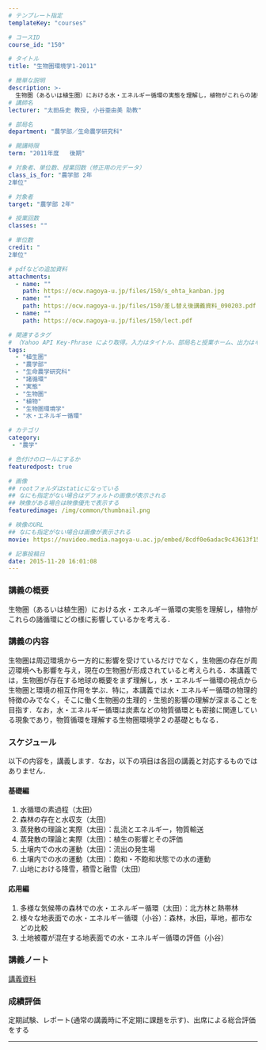 ```yaml
---
# テンプレート指定
templateKey: "courses"

# コースID
course_id: "150"

# タイトル
title: "生物圏環境学1-2011"

# 簡単な説明
description: >-
  生物圏（あるいは植生圏）における水・エネルギー循環の実態を理解し，植物がこれらの諸循環にどの様に影響しているかを考える． ....
# 講師名
lecturer: "太田岳史 教授, 小谷亜由美 助教"

# 部局名
department: "農学部／生命農学研究科"

# 開講時限
term: "2011年度	後期"

# 対象者、単位数、授業回数（修正用の元データ）
class_is_for: "農学部 2年
2単位"

# 対象者
target: "農学部 2年"

# 授業回数
classes: ""

# 単位数
credit: "
2単位"

# pdfなどの追加資料
attachments:
  - name: "" 
    path: https://ocw.nagoya-u.jp/files/150/s_ohta_kanban.jpg
  - name: "" 
    path: https://ocw.nagoya-u.jp/files/150/差し替え後講義資料_090203.pdf
  - name: "" 
    path: https://ocw.nagoya-u.jp/files/150/lect.pdf

# 関連するタグ
# （Yahoo API Key-Phrase により取得。入力はタイトル、部局名と授業ホーム、出力はキーフレーズ（tags））
tags:
  - "植生圏"
  - "農学部"
  - "生命農学研究科"
  - "諸循環"
  - "実態"
  - "生物圏"
  - "植物"
  - "生物圏環境学"
  - "水・エネルギー循環"

# カテゴリ
category:
 - "農学"

# 色付けのロールにするか
featuredpost: true

# 画像
## rootフォルダはstaticになっている
## なにも指定がない場合はデフォルトの画像が表示される
## 映像がある場合は映像優先で表示する
featuredimage: /img/common/thumbnail.png

# 映像のURL
## なにも指定がない場合は画像が表示される
movie: https://nuvideo.media.nagoya-u.ac.jp/embed/8cdf0e6adac9c43613f15bffb3cb1f70a58a4eb9

# 記事投稿日
date: 2015-11-20 16:01:08
---
```


### 講義の概要

生物圏（あるいは植生圏）における水・エネルギー循環の実態を理解し，植物がこれらの諸循環にどの様に影響しているかを考える．








 

### 講義の内容

生物圏は周辺環境から一方的に影響を受けているだけでなく，生物圏の存在が周辺環境へも影響を与え，現在の生物圏が形成されていると考えられる．本講義では，生物圏が存在する地球の概要をまず理解し，水・エネルギー循環の視点から生物圏と環境の相互作用を学ぶ．特に，本講義では水・エネルギー循環の物理的特徴のみでなく，そこに働く生物圏の生理的・生態的影響の理解が深まることを目指す．なお，水・エネルギー循環は炭素などの物質循環とも密接に関連している現象であり，物質循環を理解する生物圏環境学２の基礎ともなる．


<h3>スケジュール</h3>
<p>
以下の内容を，講義します．なお，以下の項目は各回の講義と対応するものではありません． 
</p>

<h4>基礎編</h4>
<ol>
<li>水循環の素過程（太田）
<li>森林の存在と水収支（太田） 
<li>蒸発散の理論と実際（太田）：乱流とエネルギー，物質輸送 
<li>蒸発散の理論と実際（太田）：植生の影響とその評価 
<li>土壌内での水の運動（太田）：流出の発生場 
<li>土壌内での水の運動（太田）：飽和・不飽和状態での水の運動 
<li>山地における降雪，積雪と融雪（太田） 
</ol>

<h4>応用編</h4>

<ol>
<li>多様な気候帯の森林での水・エネルギー循環（太田）：北方林と熱帯林 
<li>様々な地表面での水・エネルギー循環（小谷）：森林，水田，草地，都市などの比較 
<li>土地被覆が混在する地表面での水・エネルギー循環の評価（小谷） 
</ol>



### 講義ノート

[講義資料](https://ocw.nagoya-u.jp/files/150/lect.pdf) 





### 成績評価 

定期試験、レポート(通常の講義時に不定期に課題を示す)、出席による総合評価をする





-----